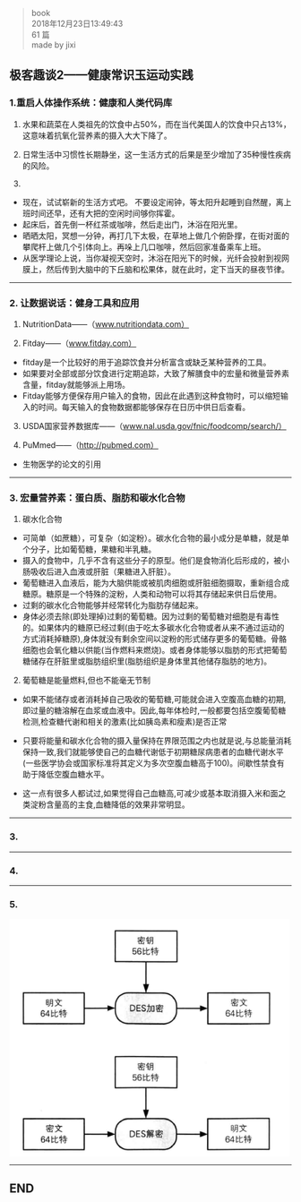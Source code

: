 > book  
> 2018年12月23日13:49:43       
> 61 篇  
>made by jixi  

## 极客趣谈2——健康常识玉运动实践  

### 1.重启人体操作系统：健康和人类代码库  

1. 水果和蔬菜在人类祖先的饮食中占50%，而在当代美国人的饮食中只占13%，这意味着抗氧化营养素的摄入大大下降了。  

2. 日常生活中习惯性长期静坐，这一生活方式的后果是至少增加了35种慢性疾病的风险。  

3.
* 现在，试试崭新的生活方式吧。  不要设定闹钟，等太阳升起睡到自然醒，离上班时间还早，还有大把的空闲时间够你挥霍。  
* 起床后，首先倒一杯红茶或咖啡，然后走出门，沐浴在阳光里。  
* 晒晒太阳，冥想一分钟，再打几下太极，在草地上做几个俯卧撑，在街对面的攀爬杆上做几个引体向上。再哚上几口咖啡，然后回家准备乘车上班。  
* 从医学理论上说，当你凝视天空时，沐浴在阳光下的时候，光纤会投射到视网膜上，然后传到大脑中的下丘脑和松果体，就在此时，定下当天的昼夜节律。  





----------

### 2. 让数据说话：健身工具和应用  


1. NutritionData——（www.nutritiondata.com）  

2. Fitday——（www.fitday.com）  

* fitday是一个比较好的用于追踪饮食并分析富含或缺乏某种营养的工具。  
* 如果要对全部或部分饮食进行定期追踪，大致了解膳食中的宏量和微量营养素含量，fitday就能够派上用场。  
* Fitday能够方便保存用户输入的食物，因此在此遇到这种食物时，可以缩短输入的时间。每天输入的食物数据都能够保存在日历中供日后查看。  

3. USDA国家营养数据库——（www.nal.usda.gov/fnic/foodcomp/search/）  

4. PuMmed——（http://pubmed.com）  

* 生物医学的论文的引用  


----------

### 3. 宏量营养素：蛋白质、脂肪和碳水化合物  

1. 碳水化合物  

* 可简单（如蔗糖），可复杂（如淀粉）。碳水化合物的最小成分是单糖，就是单个分子，比如葡萄糖，果糖和半乳糖。  
* 摄入的食物中，几乎不含有这些分子的原型。他们是食物消化后形成的，被小肠吸收后进入血液或肝脏（果糖进入肝脏）。  
* 葡萄糖进入血液后，能为大脑供能或被肌肉细胞或肝脏细胞摄取，重新组合成糖原。糖原是一个特殊的淀粉，人类和动物可以将其存储起来供日后使用。
* 过剩的碳水化合物能够并经常转化为脂肪存储起来。  
* 身体必须去除(即处理掉)过剩的葡萄糖。因为过剩的葡萄糖对细胞是有毒性的。如果体内的糖原已经过剩(由于吃太多碳水化合物或者从来不通过运动的方式消耗掉糖原),身体就没有剩余空间以淀粉的形式储存更多的葡萄糖。骨骼细胞也会氧化糖以供能(当作燃料来燃烧)。或者身体能够以脂肪的形式把葡萄糖储存在肝脏里或脂肪组织里(脂肪组织是身体里其他储存脂肪的地方)。  


2. 葡萄糖是能量燃料,但也不能毫无节制  

* 如果不能储存或者消耗掉自己吸收的葡萄糖,可能就会进入空腹高血糖的初期,即过量的糖溶解在血浆或血液中。因此,每年体检时,一般都要包括空腹葡萄糖检测,检查糖代谢和相关的激素(比如胰岛素和瘦素)是否正常  

* 只要将能量和碳水化合物的摄入量保持在界限范围之内也就是说,与总能量消耗保持一致,我们就能够使自己的血糖代谢低于初期糖尿病患者的血糖代谢水平(一些医学协会或国家标准将其定义为多次空腹血糖高于100)。间歇性禁食有助于降低空腹血糖水平。  
* 这一点有很多人都试过,如果觉得自己血糖高,可减少或基本取消摄入米和面之类淀粉含量高的主食,血糖降低的效果非常明显。  



----------

### 3. 


----------

### 4. 


----------

### 5. 


<img src="https://www.github.com/jixiyu/images3/raw/master/小书匠/1541557686265.png" width="500" hegiht="500" align="center" /> 

----------
## END

